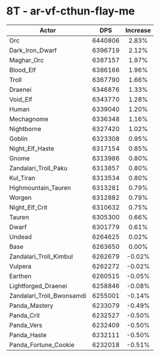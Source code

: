 # 8T - ar-vf-cthun-flay-me
| Actor | DPS | Increase |
|---|:---:|:---:|
|Orc|6440806|2.83%|
|Dark_Iron_Dwarf|6396719|2.12%|
|Maghar_Orc|6387157|1.97%|
|Blood_Elf|6386166|1.96%|
|Troll|6367790|1.66%|
|Draenei|6346876|1.33%|
|Void_Elf|6343770|1.28%|
|Human|6339040|1.20%|
|Mechagnome|6336348|1.16%|
|Nightborne|6327420|1.02%|
|Goblin|6323308|0.95%|
|Night_Elf_Haste|6317154|0.85%|
|Gnome|6313986|0.80%|
|Zandalari_Troll_Paku|6313857|0.80%|
|Kul_Tiran|6313534|0.80%|
|Highmountain_Tauren|6313281|0.79%|
|Worgen|6312882|0.79%|
|Night_Elf_Crit|6310632|0.75%|
|Tauren|6305300|0.66%|
|Dwarf|6301779|0.61%|
|Undead|6264625|0.02%|
|Base|6263650|0.00%|
|Zandalari_Troll_Kimbul|6262679|-0.02%|
|Vulpera|6262272|-0.02%|
|Earthen|6260515|-0.05%|
|Lightforged_Draenei|6258846|-0.08%|
|Zandalari_Troll_Bwonsamdi|6255001|-0.14%|
|Panda_Mastery|6233079|-0.49%|
|Panda_Crit|6232527|-0.50%|
|Panda_Vers|6232409|-0.50%|
|Panda_Haste|6232111|-0.50%|
|Panda_Fortune_Cookie|6232018|-0.51%|
